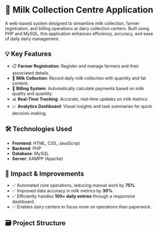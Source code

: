 # 🥛 Milk Collection Centre Application

A web-based system designed to streamline milk collection, farmer registration, and billing operations at dairy collection centers. Built using PHP and MySQL, this application enhances efficiency, accuracy, and ease of daily dairy management.

## 💡 Key Features

- 📋 **Farmer Registration**: Register and manage farmers and their associated details.
- 🥛 **Milk Collection**: Record daily milk collection with quantity and fat content.
- 💸 **Billing System**: Automatically calculate payments based on milk quality and quantity.
- 📊 **Real-Time Tracking**: Accurate, real-time updates on milk metrics.
- 📈 **Analytics Dashboard**: Visual insights and task summaries for quick decision-making.

## 🛠️ Technologies Used

- **Frontend**: HTML, CSS, JavaScript
- **Backend**: PHP
- **Database**: MySQL
- **Server**: XAMPP (Apache)

## 🚀 Impact & Improvements

- ✅ Automated core operations, reducing manual work by **75%**.
- ✅ Improved data accuracy in milk metrics by **30%**.
- ✅ Efficiently handles **100+ daily entries** through a responsive dashboard.
- ✅ Enables dairy centers to focus more on operations than paperwork.

## 🗃️ Project Structure


